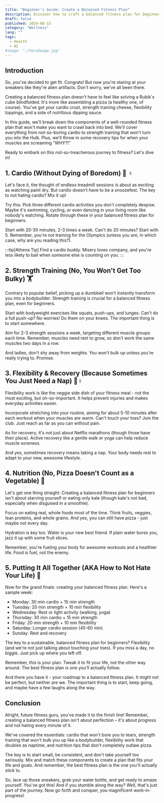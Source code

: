 ```yaml
---
title: "Beginner's Guide: Create a Balanced Fitness Plan"
description: Discover how to craft a balanced fitness plan for beginners. Learn about cardio, strength training, flexibility, nutrition, and putting it all together.
draft: false
published: 2024-08-15
category: "Wellness"
lang: ""
tags:
  - Health
  - AI
#image: "./heroImage.jpg"
---
```



## Introduction

So, you've decided to get fit. Congrats! But now you're staring at your sneakers like they're alien artifacts. Don't worry, we've all been there.

Creating a balanced fitness plan doesn't have to feel like solving a Rubik's cube blindfolded. It's more like assembling a pizza (a healthy one, of course). You've got your cardio crust, strength training cheese, flexibility toppings, and a side of nutritious dipping sauce.


In this guide, we'll break down the components of a well-rounded fitness plan that won't make you want to crawl back into bed. We'll cover everything from not-so-boring cardio to strength training that won't turn you into the Hulk. Plus, we'll throw in some recovery tips for when your muscles are screaming "WHY?!"

Ready to embark on this not-so-treacherous journey to fitness? Let's dive in!

## 1. Cardio (Without Dying of Boredom) 🏃 ♀ ️

Let's face it, the thought of endless treadmill sessions is about as exciting as watching paint dry. But cardio doesn't have to be a snoozefest. The key to not hating cardio? Mix it up!

Try this: Pick three different cardio activities you don't completely despise. Maybe it's swimming, cycling, or even dancing in your living room like nobody's watching. Rotate through these in your balanced fitness plan for beginners.

Start with 20-30 minutes, 2-3 times a week. Can't do 20 minutes? Start with 5. Remember, you're not training for the Olympics (unless you are, in which case, why are you reading this?).

:::tip[Athena Tip]
Find a cardio buddy. Misery loves company, and you're less likely to bail when someone else is counting on you.
:::

## 2. Strength Training (No, You Won't Get Too Bulky) 🏋 ️

Contrary to popular belief, picking up a dumbbell won't instantly transform you into a bodybuilder. Strength training is crucial for a balanced fitness plan, even for beginners.

Start with bodyweight exercises like squats, push-ups, and lunges. Can't do a full push-up? No worries! Do them on your knees. The important thing is to start somewhere.

Aim for 2-3 strength sessions a week, targeting different muscle groups each time. Remember, muscles need rest to grow, so don't work the same muscles two days in a row.

And ladies, don't shy away from weights. You won't bulk up unless you're really trying to. Promise.

## 3. Flexibility & Recovery (Because Sometimes You Just Need a Nap) 🧘♀️

Flexibility work is like the veggie side dish of your fitness meal - not the most exciting, but oh-so-important. It helps prevent injuries and makes everyday activities easier.

Incorporate stretching into your routine, aiming for about 5-10 minutes after each workout when your muscles are warm. Can't touch your toes? Join the club. Just reach as far as you can without pain.

As for recovery, it's not just about Netflix marathons (though those have their place). Active recovery like a gentle walk or yoga can help reduce muscle soreness.

And yes, sometimes recovery means taking a nap. Your body needs rest to adapt to your new, awesome lifestyle.

## 4. Nutrition (No, Pizza Doesn't Count as a Vegetable) 🥗

Let's get one thing straight: Creating a balanced fitness plan for beginners isn't about starving yourself or eating only kale (though kale's not bad, especially when disguised in a smoothie).

Focus on eating real, whole foods most of the time. Think fruits, veggies, lean proteins, and whole grains. And yes, you can still have pizza - just maybe not every day.

Hydration is key too. Water is your new best friend. If plain water bores you, jazz it up with some fruit slices.

Remember, you're fueling your body for awesome workouts and a healthier life. Food is fuel, not the enemy.

## 5. Putting It All Together (AKA How to Not Hate Your Life) 📅

Now for the grand finale: creating your balanced fitness plan. Here's a sample week:

- Monday: 30 min cardio + 15 min strength
- Tuesday: 20 min strength + 10 min flexibility
- Wednesday: Rest or light activity (walking, yoga)
- Thursday: 30 min cardio + 15 min strength
- Friday: 20 min strength + 10 min flexibility
- Saturday: Longer cardio session (45-60 min)
- Sunday: Rest and recovery

The key to a sustainable, balanced fitness plan for beginners? Flexibility (and we're not just talking about touching your toes). If you miss a day, no biggie. Just pick up where you left off.

Remember, this is your plan. Tweak it to fit your life, not the other way around. The best fitness plan is one you'll actually follow.

And there you have it - your roadmap to a balanced fitness plan. It might not be perfect, but neither are we. The important thing is to start, keep going, and maybe have a few laughs along the way.

## Conclusion

Alright, future fitness guru, you've made it to the finish line! Remember, creating a balanced fitness plan isn't about perfection – it's about progress and not hating every minute of it.

We've covered the essentials: cardio that won't bore you to tears, strength training that won't bulk you up like a bodybuilder, flexibility work that doubles as naptime, and nutrition tips that don't completely outlaw pizza.

The key is to start small, be consistent, and don't take yourself too seriously. Mix and match these components to create a plan that fits your life and goals. And remember, the best fitness plan is the one you'll actually stick to.

So, lace up those sneakers, grab your water bottle, and get ready to amaze yourself. You've got this! And if you stumble along the way? Well, that's just part of the journey. Now go forth and conquer, you magnificent work-in-progress!

